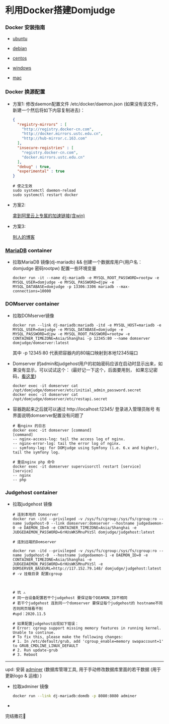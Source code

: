 # 利用Docker搭建Domjudge

### Docker 安装指南 

- [ubuntu](https://www.runoob.com/docker/ubuntu-docker-install.html)

- [debian](https://www.runoob.com/docker/debian-docker-install.html)

- [centos](https://www.runoob.com/docker/centos-docker-install.html)

- [windows](https://www.runoob.com/docker/windows-docker-install.html)

- [mac](https://www.runoob.com/docker/macos-docker-install.html)

### Docker 换源配置

- 方案1: 修改daemon配置文件 /etc/docker/daemon.json (如果没有该文件，新建一个然后将如下内容复制进去)：

  ```json
  {
    "registry-mirrors" : [
      "http://registry.docker-cn.com",
      "http://docker.mirrors.ustc.edu.cn",
      "http://hub-mirror.c.163.com"
    ],
    "insecure-registries" : [
      "registry.docker-cn.com",
      "docker.mirrors.ustc.edu.cn"
    ],
    "debug" : true,
    "experimental" : true
  }
  
  ```

  ```ssh
  # 使之生效
  sudo systemctl daemon-reload 
  sudo systemctl restart docker
  ```

- 方案2:

  [拿到阿里云上专属的加速链接(含win)]( https://cr.console.aliyun.com/cn-hangzhou/instances/mirrors)

- 方案3: 

  [别人的博客](https://www.runoob.com/docker/docker-mirror-acceleration.html)

  

### [MariaDB](https://hub.docker.com/r/_/mariadb/) container 

  - 拉取MariaDB 镜像(dj-mariadb)    &&  创建一个数据库用户(用户名： domjudge 密码rootpw) 配置一些环境变量

    ```ssh
    docker run -it --name dj-mariadb -e MYSQL_ROOT_PASSWORD=rootpw -e MYSQL_USER=domjudge -e MYSQL_PASSWORD=djpw -e MYSQL_DATABASE=domjudge -p 13306:3306 mariadb --max-connections=10000
    ```

      

### DOMserver container   

- 拉取DOMserver镜像 

  ```
  docker run --link dj-mariadb:mariadb -itd -e MYSQL_HOST=mariadb -e MYSQL_USER=domjudge -e MYSQL_DATABASE=domjudge -e MYSQL_PASSWORD=djpw -e MYSQL_ROOT_PASSWORD=rootpw -e CONTAINER_TIMEZONE=Asia/Shanghai -p 12345:80 --name domserver domjudge/domserver:latest
  ```

  其中 -p 12345:80 代表把容器内的80端口映射到本地12345端口

- Domserver 的admin和judgehost用户的初始密码应该在启动时显示出来，如果没有显示，可以试试这个： (最好记一下这个，后面要用到， 如果忘记密码，[看这里](https://www.domjudge.org/docs/manual/master/config-basic.html#resetting-the-password-for-a-user))

  ```ssh
  docker exec -it domserver cat /opt/domjudge/domserver/etc/initial_admin_password.secret
  docker exec -it domserver cat /opt/domjudge/domserver/etc/restapi.secret
  ```

- 容器跑起来之后就可以通过 http://localhost:12345/ 登录进入管理员账号 有界面说明domserver配置没有问题了

  ```
  # 看nginx 的日志
  docker exec -it domserver [command]
  [command]
  -- nginx-access-log: tail the access log of nginx.
  -- nginx-error-log: tail the error log of nginx.
  -- symfony-log: for DOMjudge using Symfony (i.e. 6.x and higher), tail the symfony log.
  
  # 重启nginx php 命令
  docker exec -it domserver supervisorctl restart [service]
  [service]
  -- nginx
  -- php
  ```

### Judgehost container

- 拉取judgehost 镜像

  ```
  # 连到本地的 Domserver
  docker run -itd --privileged -v /sys/fs/cgroup:/sys/fs/cgroup:ro --name judgehost-0 --link domserver:domserver --hostname judgedaemon-0 -e DAEMON_ID=0 -e CONTAINER_TIMEZONE=Asia/Shanghai -e JUDGEDAEMON_PASSWORD=6rHUsWKSMnuPVzSl domjudge/judgehost:latest
  
  # 连到远端的Domserver
  
  docker run -itd --privileged -v /sys/fs/cgroup:/sys/fs/cgroup:ro --name judgehost-0  --hostname judgedaemon-1 -e DAEMON_ID=0 -e CONTAINER_TIMEZONE=Asia/Shanghai -e JUDGEDAEMON_PASSWORD=6rHUsWKSMnuPVzSl -e DOMSERVER_BASEURL=http://117.152.79.148/ domjudge/judgehost:latest
  # -v 挂载目录 配置cgroup 
  
  

  # 坑 ⚠️ 
  # 同一台设备配置若干个judgehost 要保证每个DEAMON_ID不相同
  # 若干个judgehost 连到同一个domserver 要保证每个judgehost的 hostname不同 否则网页端看不到
  #upd：2020.11.5

  # 如果配置judgehost出现如下错误：
  # Error: cgroup support missing memory features in running kernel. Unable to continue.
  # To fix this, please make the following changes:
  # 1. In /etc/default/grub, add 'cgroup_enable=memory swapaccount=1' to GRUB_CMDLINE_LINUX_DEFAULT
  # 2. Run update-grub
  # 3. Reboot  
  ```


---
upd: 安装 [adminer](https://hub.docker.com/_/adminer) (数据库管理工具, 用于手动修改数据库里面的若干数据 (用于更新logo & 运维) )
- 拉取adminer 镜像

  ```sh
  docker run --link dj-mariadb:domdb -p 8080:8080 adminer
  ```

- 


  完结撒花🎉

